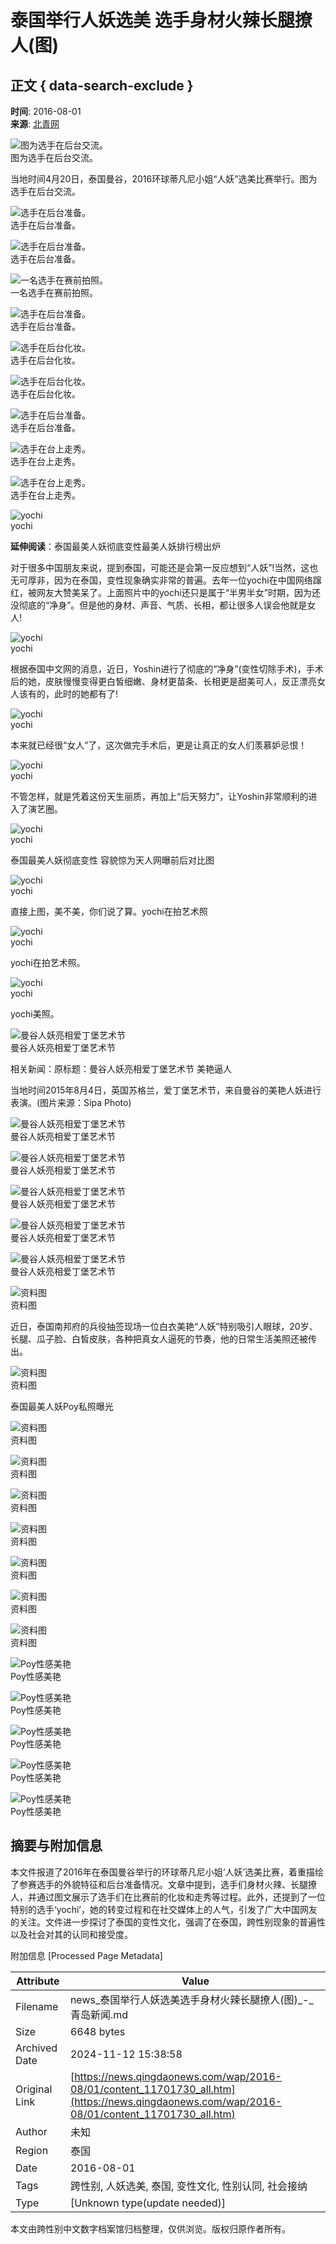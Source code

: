 # 泰国举行人妖选美 选手身材火辣长腿撩人(图)

## 正文 { data-search-exclude }


**时间**: 2016-08-01  
**来源**: [北青网](http://cn.ynet.com/3.1/1607/30/11535106.html)

![图为选手在后台交流。](../../../images/attachement/jpg/site1/20160801/0017c4e927481908d9cc5b_small.jpg)  
图为选手在后台交流。

当地时间4月20日，泰国曼谷，2016环球蒂凡尼小姐“人妖”选美比赛举行。图为选手在后台交流。

![选手在后台准备。](../../../images/attachement/jpg/site1/20160801/0017c4e927481908d9cc5c_small.jpg)  
选手在后台准备。

![选手在后台准备。](../../../images/attachement/jpg/site1/20160801/0017c4e927481908d9cc5d_small.jpg)  
选手在后台准备。

![一名选手在赛前拍照。](../../../images/attachement/jpg/site1/20160801/0017c4e927481908d9cc5e_small.jpg)  
一名选手在赛前拍照。

![选手在后台准备。](../../../images/attachement/jpg/site1/20160801/0017c4e927481908d9cc5f_small.jpg)  
选手在后台准备。

![选手在后台化妆。](../../../images/attachement/jpg/site1/20160801/0017c4e927481908d9cc60_small.jpg)  
选手在后台化妆。

![选手在后台化妆。](../../../images/attachement/jpg/site1/20160801/0017c4e927481908d9cc61_small.jpg)  
选手在后台化妆。

![选手在后台准备。](../../../images/attachement/jpg/site1/20160801/0017c4e927481908d9cd62_small.jpg)  
选手在后台准备。

![选手在台上走秀。](../../../images/attachement/jpg/site1/20160801/0017c4e927481908d9cd63_small.jpg)  
选手在台上走秀。

![选手在台上走秀。](../../../images/attachement/jpg/site1/20160801/0017c4e927481908d9cd00_small.jpg)  
选手在台上走秀。

![yochi](../../../images/attachement/jpg/site1/20160801/0017c4e927481908d9cd01_small.jpg)  
yochi

**延伸阅读**：泰国最美人妖彻底变性最美人妖排行榜出炉

对于很多中国朋友来说，提到泰国，可能还是会第一反应想到“人妖”!当然，这也无可厚非，因为在泰国，变性现象确实非常的普遍。去年一位yochi在中国网络蹿红，被网友大赞美呆了。上面照片中的yochi还只是属于“半男半女”时期，因为还没彻底的“净身”。但是他的身材、声音、气质、长相，都让很多人误会他就是女人!

![yochi](../../../images/attachement/jpg/site1/20160801/0017c4e927481908d9cd02_small.jpg)  
yochi

根据泰国中文网的消息，近日，Yoshin进行了彻底的“净身”(变性切除手术)，手术后的她，皮肤慢慢变得更白皙细嫩、身材更苗条、长相更是甜美可人，反正漂亮女人该有的，此时的她都有了!

![yochi](../../../images/attachement/jpg/site1/20160801/0017c4e927481908d9cd03_small.jpg)  
yochi

本来就已经很“女人”了，这次做完手术后，更是让真正的女人们羡慕妒忌恨！

![yochi](../../../images/attachement/jpg/site1/20160801/0017c4e927481908d9cd04_small.jpg)  
yochi

不管怎样，就是凭着这份天生丽质，再加上“后天努力”，让Yoshin非常顺利的进入了演艺圈。

![yochi](../../../images/attachement/jpg/site1/20160801/0017c4e927481908d9cd05_small.jpg)  
yochi

泰国最美人妖彻底变性 容貌惊为天人网曝前后对比图

![yochi](../../../images/attachement/jpg/site1/20160801/0017c4e927481908d9cd06_small.jpg)  
yochi

直接上图，美不美，你们说了算。yochi在拍艺术照

![yochi](../../../images/attachement/jpg/site1/20160801/0017c4e927481908d9cd07_small.jpg)  
yochi

yochi在拍艺术照。

![yochi](../../../images/attachement/jpg/site1/20160801/0017c4e927481908d9cd08_small.jpg)  
yochi

yochi美照。

![曼谷人妖亮相爱丁堡艺术节](../../../images/attachement/jpg/site1/20160801/0017c4e927481908d9cd09_small.jpg)  
曼谷人妖亮相爱丁堡艺术节

相关新闻：原标题：曼谷人妖亮相爱丁堡艺术节 美艳逼人

当地时间2015年8月4日，英国苏格兰，爱丁堡艺术节，来自曼谷的美艳人妖进行表演。(图片来源：Sipa Photo)

![曼谷人妖亮相爱丁堡艺术节](../../../images/attachement/jpg/site1/20160801/0017c4e927481908d9cd0a_small.jpg)  
曼谷人妖亮相爱丁堡艺术节

![曼谷人妖亮相爱丁堡艺术节](../../../images/attachement/jpg/site1/20160801/0017c4e927481908d9cd0b_small.jpg)  
曼谷人妖亮相爱丁堡艺术节

![曼谷人妖亮相爱丁堡艺术节](../../../images/attachement/jpg/site1/20160801/0017c4e927481908d9cd0c_small.jpg)  
曼谷人妖亮相爱丁堡艺术节

![曼谷人妖亮相爱丁堡艺术节](../../../images/attachement/jpg/site1/20160801/0017c4e927481908d9cd0d_small.jpg)  
曼谷人妖亮相爱丁堡艺术节

![曼谷人妖亮相爱丁堡艺术节](../../../images/attachement/jpg/site1/20160801/0017c4e927481908d9cd0e_small.jpg)  
曼谷人妖亮相爱丁堡艺术节

![资料图](../../../images/attachement/jpg/site1/20160801/0017c4e927481908d9cd0f_small.jpg)  
资料图

近日，泰国南邦府的兵役抽签现场一位白衣美艳“人妖”特别吸引人眼球，20岁、长腿、瓜子脸、白皙皮肤，各种把真女人逼死的节奏，他的日常生活美照还被传出。

![资料图](../../../images/attachement/jpg/site1/20160801/0017c4e927481908d9cd10_small.jpg)  
资料图

泰国最美人妖Poy私照曝光

![资料图](../../../images/attachement/jpg/site1/20160801/0017c4e927481908d9cd11_small.jpg)  
资料图

![资料图](../../../images/attachement/jpg/site1/20160801/0017c4e927481908d9cd12_small.jpg)  
资料图

![资料图](../../../images/attachement/jpg/site1/20160801/0017c4e927481908d9cd13_small.jpg)  
资料图

![资料图](../../../images/attachement/jpg/site1/20160801/0017c4e927481908d9cd14_small.jpg)  
资料图

![资料图](../../../images/attachement/jpg/site1/20160801/0017c4e927481908d9cd15_small.jpg)  
资料图

![资料图](../../../images/attachement/jpg/site1/20160801/0017c4e927481908d9cd16_small.jpg)  
资料图

![资料图](../../../images/attachement/jpg/site1/20160801/0017c4e927481908d9cd17_small.jpg)  
资料图

![Poy性感美艳](../../../images/attachement/jpg/site1/20160801/0017c4e927481908d9cd18_small.jpg)  
Poy性感美艳

![Poy性感美艳](../../../images/attachement/jpg/site1/20160801/0017c4e927481908d9cd19_small.jpg)  
Poy性感美艳

![Poy性感美艳](../../../images/attachement/jpg/site1/20160801/0017c4e927481908d9cd1a_small.jpg)  
Poy性感美艳

![Poy性感美艳](../../../images/attachement/jpg/site1/20160801/0017c4e927481908d9cd1b_small.jpg)  
Poy性感美艳

![Poy性感美艳](../../../images/attachement/jpg/site1/20160801/0017c4e927481908d9cd1c_small.jpg)  
Poy性感美艳

## 摘要与附加信息

<!-- tcd_abstract -->
本文件报道了2016年在泰国曼谷举行的环球蒂凡尼小姐‘人妖’选美比赛，着重描绘了参赛选手的外貌特征和后台准备情况。文章中提到，选手们身材火辣、长腿撩人，并通过图文展示了选手们在比赛前的化妆和走秀等过程。此外，还提到了一位特别的选手‘yochi’，她的转变过程和在社交媒体上的人气，引发了广大中国网友的关注。文件进一步探讨了泰国的变性文化，强调了在泰国，跨性别现象的普遍性以及社会对其的认同和接受度。
<!-- tcd_abstract_end -->

附加信息 [Processed Page Metadata]

| Attribute       | Value                                  |
|-----------------|----------------------------------------|
| Filename        | news_泰国举行人妖选美选手身材火辣长腿撩人(图)_-_青岛新闻.md                             |
| Size            | 6648 bytes                           |
| Archived Date   | 2024-11-12 15:38:58                             |
| Original Link   | [https://news.qingdaonews.com/wap/2016-08/01/content_11701730_all.htm](https://news.qingdaonews.com/wap/2016-08/01/content_11701730_all.htm)                       |
| Author          | 未知                               |
| Region          | 泰国                               |
| Date            | 2016-08-01                                 |
| Tags            | 跨性别, 人妖选美, 泰国, 变性文化, 性别认同, 社会接纳                                 |
| Type            | [Unknown type(update needed)]                                 |
<!-- tcd_table_end -->

本文由跨性别中文数字档案馆归档整理，仅供浏览。版权归原作者所有。
